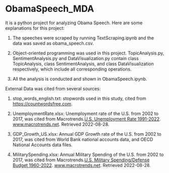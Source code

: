 # ObamaSpeech_MDA

It is a python project for analyzing Obama Speech. Here are some explanations for this project:

1. The speeches were scraped by running TextScraping.ipynb and the data was saved as obama_speech.csv.

2. Object-oriented programming was used in this project. TopicAnalysis.py, SentimentAnalysis.py and DataVisualization.py contain class TopicAnalysis, class SentimentAnalysis, and class DataVisualization respectively, which include all corresponding operations.

3. All the analysis is conducted and shown in ObamaSpeech.ipynb.


External Data was cited from several sources:

1. stop_words_english.txt: stopwords used in this study, cited from <a href="https://countwordsfree.com" title="Text Processing Tools">https://countwordsfree.com</a>.

2. UnemploymentRate.xlsx: Unemployment rate of the U.S. from 2002 to 2017, was cited from Macrotrends.<a href='https://www.macrotrends.net/countries/USA/united-states/unemployment-rate'>U.S. Unemployment Rate 1991-2022</a>. www.macrotrends.net. Retrieved 2022-08-28.

3. GDP_Growth_US.xlsx: Annual GDP Growth rate of the U.S. from 2002 to 2017, was cited from World Bank national accounts data, and OECD National Accounts data files.

4. MilitarySpending.xlsx: Annual Military Spending of the U.S. from 2002 to 2017, was cited from Macrotrends.<a href='https://www.macrotrends.net/countries/USA/united-states/military-spending-defense-budget'>U.S. Military Spending/Defense Budget 1960-2022</a>. www.macrotrends.net. Retrieved 2022-08-28.
